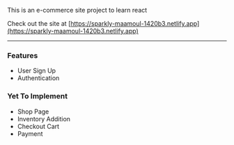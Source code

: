 This is an e-commerce site project to learn react

Check out the site at [https://sparkly-maamoul-1420b3.netlify.app](https://sparkly-maamoul-1420b3.netlify.app)

---

### Features
- User Sign Up
- Authentication

### Yet To Implement
- Shop Page
- Inventory Addition
- Checkout Cart
- Payment
 